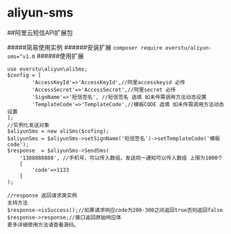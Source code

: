 # aliyun-sms
##阿里云短信API扩展包

#####简易使用实例
######安装扩展
`composer require everstu/aliyun-sms=^v1.0`
######使用扩展
```
use everstu\aliyun\aliSms;
$config = [
        'AccessKeyId'=>'AccessKeyId',//阿里accesskeyid 必传
        'AccessSecret'=>'AccessSecret',//阿里secret 必传
        'SignName'=>'短信签名', //短信签名 选填 如未传需调用方法动态设置
        'TemplateCode'=>'TemplateCode',//模板CODE 选填 如未传需调用方法动态设置
];
//实例化发送对象
$aliyunSms = new aliSms($cofing);
$aliyunSms = $aliyunSms->setSignName('短信签名')->setTemplateCode('模板code');
$response  = $aliyunSms->SendSms(
    '1388888888', //手机号，可以传入数组，发送同一通知可以传入数组 上限为1000个
    [
        'code'=>1133
    ]
);

//response 返回请求类实例
支持方法
$response->isSuccess();//如果请求响应code为200-300之间返回true否则返回false
$response->response;//接口返回原始响应体
更多详细使用方法请查看源码。
```